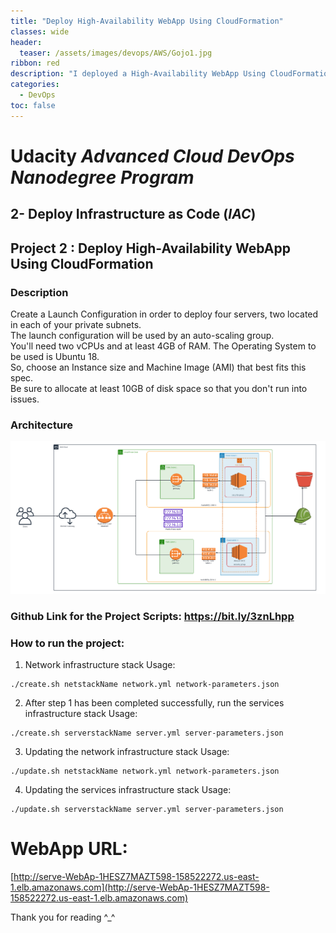 ```yaml
---
title: "Deploy High-Availability WebApp Using CloudFormation"
classes: wide
header:
  teaser: /assets/images/devops/AWS/Gojo1.jpg
ribbon: red
description: "I deployed a High-Availability WebApp Using CloudFormation."
categories:
  - DevOps
toc: false
---
```


# Udacity *Advanced Cloud DevOps Nanodegree Program*
## 2- Deploy Infrastructure as Code (*IAC*)

## Project 2 : Deploy High-Availability WebApp Using CloudFormation

### Description
Create a Launch Configuration in order to deploy four servers, two located in each of your private subnets.  
The launch configuration will be used by an auto-scaling group.  
You'll need two vCPUs and at least 4GB of RAM. The Operating System to be used is Ubuntu 18.  
So, choose an Instance size and Machine Image (AMI) that best fits this spec.  
Be sure to allocate at least 10GB of disk space so that you don't run into issues.

### Architecture
![](/assets/images/devops/AWS/infrastructure-diagram-Lucidchart.png)

### Github Link for the Project Scripts: https://bit.ly/3znLhpp

### How to run the project:

1. Network infrastructure stack Usage:

```shell
./create.sh netstackName network.yml network-parameters.json
```

2. After step 1 has been completed successfully, run the services infrastructure stack Usage:

```shell
./create.sh serverstackName server.yml server-parameters.json
 ```

 3. Updating the network infrastructure stack Usage:
 
```shell
./update.sh netstackName network.yml network-parameters.json
```
4. Updating the services infrastructure stack Usage:

```shell
./update.sh serverstackName server.yml server-parameters.json
```

# WebApp URL:
[http://serve-WebAp-1HESZ7MAZT598-158522272.us-east-1.elb.amazonaws.com](http://serve-WebAp-1HESZ7MAZT598-158522272.us-east-1.elb.amazonaws.com)

Thank you for reading ^_^ 

